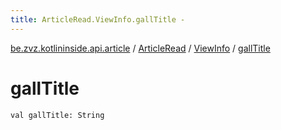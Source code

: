 ```yaml
---
title: ArticleRead.ViewInfo.gallTitle - 
---
```


[be.zvz.kotlininside.api.article](../../index.html) / [ArticleRead](../index.html) / [ViewInfo](index.html) / [gallTitle](./gall-title.html)

# gallTitle

`val gallTitle: String`
